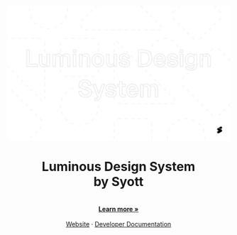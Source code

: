 <p align="center">
  <a href="https://www.syott.ch">
  <picture>
    <source media="(prefers-color-scheme: dark)" srcset="https://github.com/luminous-design/.github/blob/main/assets/luminous-design-covers-dark.png">
    <source media="(prefers-color-scheme: light)" srcset="https://github.com/luminous-design/.github/blob/main/assets/luminous-design-covers-light.png">
    <img alt="Syott Logo" src="https://github.com/luminous-design/.github/blob/main/assets/luminous-design-covers-light.png" />
    </picture>
  </a>
</p>

<h1 align="center">
    Luminous Design System
    <br />
    <span>by Syott</span>
    <br />
</h1>


<p align="center">
    <br />
    <a href="https://syott.ch"><strong>Learn more »</strong></a>
    <br />
    <br />
    <a href="https://syott.ch">Website</a>
    ·
    <a href="https://developer.syott.ch/luminous-design-system/">Developer Documentation</a>
  </p>
</p>
